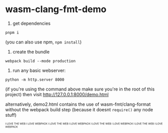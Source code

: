 # wasm-clang-fmt-demo

1. get dependencies
```
pnpm i
```
(you can also use npm, `npm install`)

1. create the bundle
```
webpack build --mode production
```

1. run any basic webserver:
```
python -m http.server 8000
```
(if you're using the command above make sure you're in the root of this project)
then visit http://127.0.0.1:8000/demo.html


alternatively, demo2.html contains the use of wasm-fmt/clang-format without the webpack build step (because it doesnt `require()` any node stuff)


<sub><sub><sub>I LOVE THE WEB I LOVE WEBPACK I LOVE THE WEB I LOVE WEBPACK I LOVE THE WEB I LOVE WEBPACK I LOVE THE WEB I LOVE WEBPACK </sub></sub></sub>
